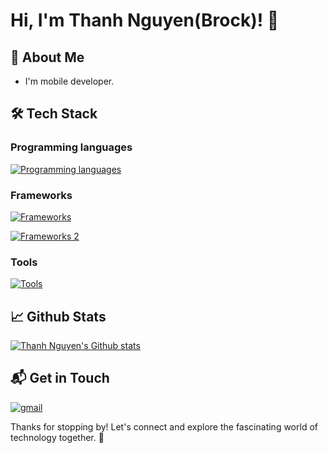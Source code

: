 # Hi, I'm Thanh Nguyen(Brock)! 👋

## 🚀 About Me

- I'm mobile developer.

## 🛠️ Tech Stack

### Programming languages

[![Programming languages](https://skillicons.dev/icons?i=dart,js,ts,swift,kotlin)](https://skillicons.dev)

### Frameworks
[![Frameworks](https://skillicons.dev/icons?i=flutter,react&theme=light)](https://skillicons.dev)

[![Frameworks 2](https://skillicons.dev/icons?i=nodejs,mongodb)](https://skillicons.dev)

### Tools
[![Tools](https://skillicons.dev/icons?i=vscode,git,firebase,postman,figma&theme=light)](https://skillicons.dev)

<!-- ## 🌱 Currently Exploring

- 🚀 Learning Full Stack Web Development
  - Exploring the ins and outs of React and Redux for dynamic front-end experiences.
  - Navigating through the world of React Router for seamless page transitions.
  - Styling with Tailwind CSS to create modern and responsive user interfaces.
  - Building server-side applications with Django, a powerful Python web framework.
  - Diving into PostgreSQL for efficient and scalable database management. -->

 <!-- ## 🏆 Achievements

- 🌟 Completed Hacktoberfest 2023 - Contributed to open source projects and celebrated the spirit of collaboration. -->

## 📈 Github Stats

<a href="https://github.com/thanhnv-dev" title="thanhnv-dev">
<img src="https://github-readme-stats.vercel.app/api?username=thanhnv-dev&show_icons=true&hide_border=true" alt="Thanh Nguyen's Github stats" />
</a>

## 📬 Get in Touch

[![gmail](https://skillicons.dev/icons?i=gmail)](mailto:thanhnv.dev.personal@gmail.com)

Thanks for stopping by! Let's connect and explore the fascinating world of technology together. 🚀
